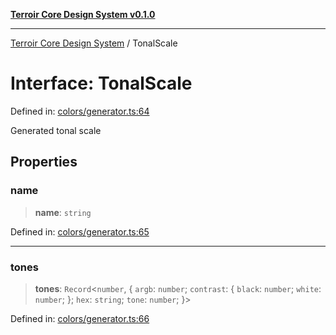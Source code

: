 [**Terroir Core Design System v0.1.0**](../README.md)

---

[Terroir Core Design System](../globals.md) / TonalScale

# Interface: TonalScale

Defined in: [colors/generator.ts:64](https://github.com/terroir-ds/core/blob/9691713b8c512b7d2abe808c4f7084bdfab798bf/lib/colors/generator.ts#L64)

Generated tonal scale

## Properties

### name

> **name**: `string`

Defined in: [colors/generator.ts:65](https://github.com/terroir-ds/core/blob/9691713b8c512b7d2abe808c4f7084bdfab798bf/lib/colors/generator.ts#L65)

---

### tones

> **tones**: `Record`\<`number`, \{ `argb`: `number`; `contrast`: \{ `black`: `number`; `white`: `number`; \}; `hex`: `string`; `tone`: `number`; \}\>

Defined in: [colors/generator.ts:66](https://github.com/terroir-ds/core/blob/9691713b8c512b7d2abe808c4f7084bdfab798bf/lib/colors/generator.ts#L66)
